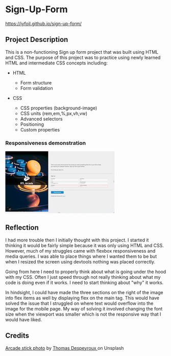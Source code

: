 # Sign-Up-Form

https://jyfoil.github.io/sign-up-form/

## Project Description

This is a non-functioning Sign up form project that was built using HTML and CSS. The purpose of this project was to practice using newly learned HTML and intermediate CSS concepts including:

- HTML
  - Form structure
  - Form validation
- CSS

  - CSS properties (background-image)
  - CSS units (rem,em,%,px,vh,vw)
  - Advanced selectors
  - Positioning
  - Custom properties

### Responsiveness demonstration

<img src="./gifs/response.gif" height="auto" width="auto">

## Reflection

I had more trouble then I initially thought with this project. I started it thinking it would be fairly simple because it was only using HTML and CSS. However, much of my struggles came with flexbox responsiveness and media queries. I was able to place things where I wanted them to be but when I resized the screen using devtools nothing was placed correctly.

Going from here I need to properly think about what is going under the hood with my CSS. Often I just speed through not really thinking about what my code is doing even if it works. I need to start thinking about "why" it works.

In hindsight, I could have made the three sections on the right of the image into flex items as well by displaying flex on the main tag. This would have solved the issue that I struggled on where text would overflow into the image for the mobile page. My way of solving it involved changing the font size when the viewport was smaller which is not the responsive way that I would have liked.

## Credits

[Arcade stick photo](https://unsplash.com/photos/i_qs6f6y8ag) by [Thomas Despeyroux
](https://unsplash.com/@thomasdes) on Unsplash
